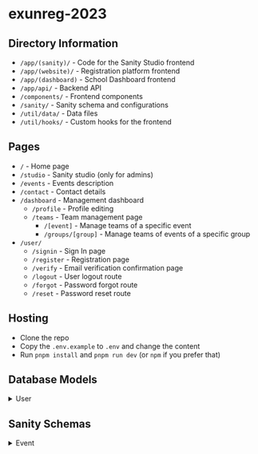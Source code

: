 # exunreg-2023

## Directory Information

- `/app/(sanity)/` - Code for the Sanity Studio frontend
- `/app/(website)/` - Registration platform frontend
- `/app/(dashboard)` - School Dashboard frontend
- `/app/api/` - Backend API
- `/components/` - Frontend components
- `/sanity/` - Sanity schema and configurations
- `/util/data/` - Data files
- `/util/hooks/` - Custom hooks for the frontend

## Pages

- `/` - Home page
- `/studio` - Sanity studio (only for admins)
- `/events` - Events description
- `/contact` - Contact details
- `/dashboard` - Management dashboard
  - `/profile` - Profile editing
  - `/teams` - Team management page
    - `/[event]` - Manage teams of a specific event
    - `/groups/[group]` - Manage teams of events of a specific group
- `/user/`
  - `/signin` - Sign In page
  - `/register` - Registration page
  - `/verify` - Email verification confirmation page
  - `/logout` - User logout route
  - `/forgot` - Password forgot route
  - `/reset` - Password reset route

## Hosting

- Clone the repo
- Copy the `.env.example` to `.env` and change the content
- Run `pnpm install` and `pnpm run dev` (or `npm` if you prefer that)

## Database Models

<details>
<summary> User </summary>

| Field Name             | Type      | Description                            |
| ---------------------- | --------- | -------------------------------------- |
| `_id`                  | `string`  | Internal ID                            |
| `name`                 | `string`  | Name of the school                     |
| `email`                | `string`  | Email of the school                    |
| `emailVerified`        | `boolean` | Email verification                     |
| `password`             | `string`  | Password of the account                |
| `phone`                | `string`  | Contact number                         |
| `teacher`              | `string`  | Teacher Incharge                       |
| `teacherEmail`         | `string`  | Email of teacher incharge              |
| `teacherEmailVerified` | `boolean` | Teacher incharge email verification    |
| `principal`            | `string`  | Principal of the school                |
| `address`              | `string`  | Address of the school                  |
| `ncr`                  | `boolean` | School in NCR or not                   |
| `teams`                | `Object`  | Teams object (check `/utils/types.ts`) |

</details>

## Sanity Schemas

<details>
<summary> Event </summary>

| Field Name      | Type       | Description                           |
| --------------- | ---------- | ------------------------------------- |
| `name`          | `string`   | Name of the event                     |
| `classes`       | `string`   | Classes eligible for the event        |
| `teams`         | `number`   | Max. teams per school                 |
| `participants`  | `number`   | Max. participants per team            |
| `independent`   | `boolean`  | Independent registrations             |
| `registrations` | `boolean`  | Registrations enabled                 |
| `summary`       | `string`   | Summary of the event for the modals   |
| `group`         | `string`   | Group of the event (RK/DS/Build/etc.) |
| `description`   | `string[]` | Description of the event              |

</details>

